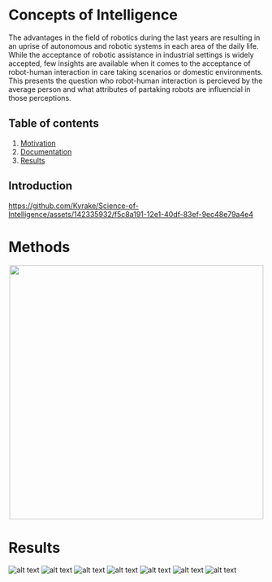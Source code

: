 # Concepts of Intelligence

The advantages in the field of robotics during the last years are resulting in an uprise of autonomous and robotic systems in each area of the daily life. While the acceptance of robotic assistance in industrial settings is widely accepted, few insights are available when it comes to the acceptance of robot-human interaction in care taking scenarios or domestic environments. This presents the question who robot-human interaction is percieved by the average person and what attributes of partaking robots are influencial in those perceptions.

## Table of contents
   1. [Motivation](#Updates)
   1. [Documentation](#documentation)
   1. [Results](#simulation-environment)

      
## Introduction

https://github.com/Kyrake/Science-of-Intelligence/assets/142335932/f5c8a191-12e1-40df-83ef-9ec48e79a4e4

# Methods

<p align="center">
<img src="Plots/image1.png" width="500" height="500">
</p>

# Results
![alt text](<./Plots/LikertGender.png>) 
![alt text](<./Plots/qqplot.png>) 
![alt text](<./Plots/Strategies.png>) 
![alt text](<./Plots/Dimension.png>) 
![alt text](<./Plots/Age.png>) 
![alt text](<./Plots/Gender.png>) 
![alt text](<./Plots/Education.png>) 



